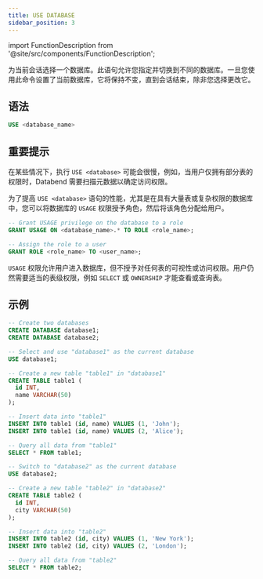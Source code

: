 ```yaml
---
title: USE DATABASE
sidebar_position: 3
---
```

import FunctionDescription from '@site/src/components/FunctionDescription';

<FunctionDescription description="Introduced or updated: v1.2.721"/>

为当前会话选择一个数据库。此语句允许您指定并切换到不同的数据库。一旦您使用此命令设置了当前数据库，它将保持不变，直到会话结束，除非您选择更改它。

## 语法

```sql
USE <database_name>
```

## 重要提示

在某些情况下，执行 `USE <database>` 可能会很慢，例如，当用户仅拥有部分表的权限时，Databend 需要扫描元数据以确定访问权限。

为了提高 `USE <database>` 语句的性能，尤其是在具有大量表或复杂权限的数据库中，您可以将数据库的 `USAGE` 权限授予角色，然后将该角色分配给用户。

```sql
-- Grant USAGE privilege on the database to a role
GRANT USAGE ON <database_name>.* TO ROLE <role_name>;

-- Assign the role to a user
GRANT ROLE <role_name> TO <user_name>;
```

`USAGE` 权限允许用户进入数据库，但不授予对任何表的可视性或访问权限。用户仍然需要适当的表级权限，例如 `SELECT` 或 `OWNERSHIP` 才能查看或查询表。

## 示例

```sql
-- Create two databases
CREATE DATABASE database1;
CREATE DATABASE database2;

-- Select and use "database1" as the current database
USE database1;

-- Create a new table "table1" in "database1"
CREATE TABLE table1 (
  id INT,
  name VARCHAR(50)
);

-- Insert data into "table1"
INSERT INTO table1 (id, name) VALUES (1, 'John');
INSERT INTO table1 (id, name) VALUES (2, 'Alice');

-- Query all data from "table1"
SELECT * FROM table1;

-- Switch to "database2" as the current database
USE database2;

-- Create a new table "table2" in "database2"
CREATE TABLE table2 (
  id INT,
  city VARCHAR(50)
);

-- Insert data into "table2"
INSERT INTO table2 (id, city) VALUES (1, 'New York');
INSERT INTO table2 (id, city) VALUES (2, 'London');

-- Query all data from "table2"
SELECT * FROM table2;
```